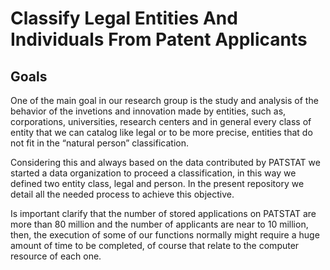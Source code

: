 # Classify Legal Entities And Individuals From Patent Applicants

## Goals

One of the main goal in our research group is the study and analysis of the behavior of the invetions and innovation made by entities, such as, corporations, universities, research centers and in general every class of entity that we can catalog like legal or to be more precise, entities that do not fit in the “natural person” classification. 

Considering this and always based on the data contributed by PATSTAT we started a data organization to proceed a classification, in this way we defined two entity class, legal and person. In the present repository we detail all the needed process to achieve this objective.

Is important clarify that the number of stored applications on PATSTAT are more than 80 million and the number of applicants are near to 10 million, then, the execution of some of our functions normally might require a huge amount of time to be completed, of course that relate to the computer resource of each one.
